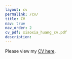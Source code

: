 ```yaml
---
layout: cv
permalink: /cv/
title: CV
nav: true
nav_order: 2
cv_pdf: xiaoxia_huang_cv.pdf
description: 
---
```


Please view my [CV here](/assets/pdf/xiaoxia_huang_cv.pdf).
